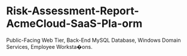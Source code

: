 # Risk-Assessment-Report-AcmeCloud-SaaS-Pla-orm
Public-Facing Web Tier, Back-End MySQL Database, Windows Domain  Services, Employee Worksta�ons.
